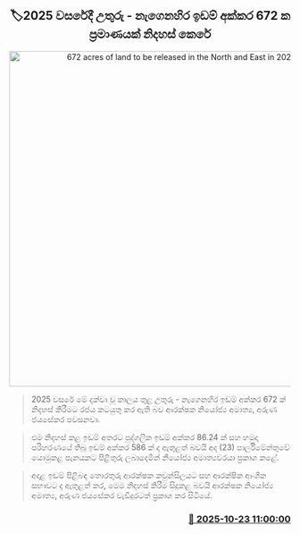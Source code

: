<p align='center'><b><h2 align='center' title='672 acres of land to be released in the North and East in 2025'>🏷2025 වසරේදී උතුරු - නැගෙනහිර ඉඩම් අක්කර 672 ක ප්‍රමාණයක් නිදහස් කෙරේ</h2></b></p>
<p align='center'><img src='https://helakuru.sgp1.cdn.digitaloceanspaces.com/esana/images/lib/North%20Land-archived.jpg' width='600' alt='672 acres of land to be released in the North and East in 2025'></p>

> 2025 වසරේ මේ දක්වා වූ කාලය තුළ උතුරු - නැගෙනහිර ඉඩම් අක්කර 672 ක් නිදහස් කිරීමට රජය කටයුතු කර ඇති බව ආරක්ෂක නියෝජ්‍ය අමාත්‍ය, අරුණ ජයසේකර පවසනවා.

> එම නිදහස් කළ ඉඩම් අතරට පුද්ගලික ඉඩම් අක්කර 86.24 ක් සහ හමුදා පරිහරණයේ තිබූ ඉඩම් අක්කර 586 ක් ද ඇතුළත් බවයි අද (23) පාර්ලිමේන්තුවේ යොමුකළ පැනයකට පිළිතුරු ලබාදෙමින් නියෝජ්‍ය අමාත්‍යවරයා ප්‍රකාශ කළේ.

> අදාළ ඉඩම් පිළිබඳ තොරතුරු ආරක්ෂක කවුන්සිලයට සහ ආරක්ෂික ආංශික සභාවට ද ඇතුළත් කර, මෙම නිදහස් කිරීම සිදුකළ බවයි ආරක්ෂක නියෝජ්‍ය අමාත්‍ය, අරුණ ජයසේකර වැඩිදුරටත් ප්‍රකාශ කර සිටියේ.



<h3 align='right'><a href='https://www.helakuru.lk/esana/p/114722/'>📅 2025-10-23 11:00:00</a></h3>
